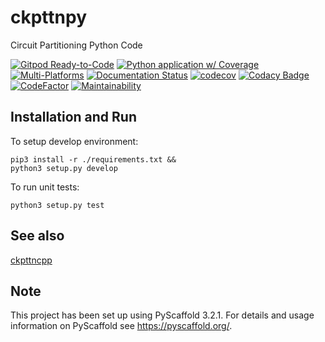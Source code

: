 # ckpttnpy

Circuit Partitioning Python Code

[![Gitpod Ready-to-Code](https://img.shields.io/badge/Gitpod-Ready--to--Code-blue?logo=gitpod)](https://gitpod.io/#https://github.com/luk036/ckpttnpy)
[![Python application w/ Coverage](https://github.com/luk036/ckpttnpy/actions/workflows/python-app.yml/badge.svg)](https://github.com/luk036/ckpttnpy/actions/workflows/python-app.yml)
[![Multi-Platforms](https://github.com/luk036/ckpttnpy/actions/workflows/multi-platforms.yml/badge.svg)](https://github.com/luk036/ckpttnpy/actions/workflows/multi-platforms.yml)
[![Documentation Status](https://readthedocs.org/projects/ckpttnpy/badge/?version=latest)](https://ckpttnpy.readthedocs.io/en/latest/?badge=latest)
[![codecov](https://codecov.io/gh/luk036/ckpttnpy/branch/master/graph/badge.svg)](https://codecov.io/gh/luk036/ckpttnpy)
[![Codacy Badge](https://api.codacy.com/project/badge/Grade/1c8b47586d12409e95c7c143b1fec7e8)](https://app.codacy.com/app/luk036/ckpttnpy?utm_source=github.com&utm_medium=referral&utm_content=luk036/ckpttnpy&utm_campaign=Badge_Grade_Dashboard)
[![CodeFactor](https://www.codefactor.io/repository/github/luk036/ckpttnpy/badge)](https://www.codefactor.io/repository/github/luk036/ckpttnpy)
[![Maintainability](https://api.codeclimate.com/v1/badges/2551a7289b83520b6cac/maintainability)](https://codeclimate.com/github/luk036/ckpttnpy/maintainability)

## Installation and Run

To setup develop environment:

    pip3 install -r ./requirements.txt &&
    python3 setup.py develop

To run unit tests:

    python3 setup.py test

## See also

[ckpttncpp](https://github.com/luk036/ckpttncpp)

## Note

This project has been set up using PyScaffold 3.2.1. For details and usage
information on PyScaffold see <https://pyscaffold.org/>.
